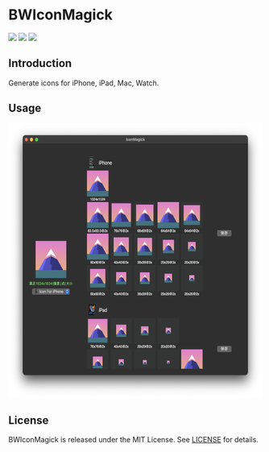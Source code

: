 # BWIconMagick

![](https://img.shields.io/badge/platform-macOS-red.svg) ![](https://img.shields.io/badge/language-swift-orange.svg) ![](https://img.shields.io/badge/license-MIT%20License-brightgreen.svg) 


## Introduction

Generate icons for iPhone, iPad, Mac, Watch.



## Usage

<img src="https://github.com/wz15011015/BWIconMagick/blob/master/Screenshots/IconMagick_Home.png" width="610" height="545">



## License

BWIconMagick is released under the MIT License. See [LICENSE](https://github.com/wz15011015/BTStudio/blob/master/License/MITLicense.html) for details.
